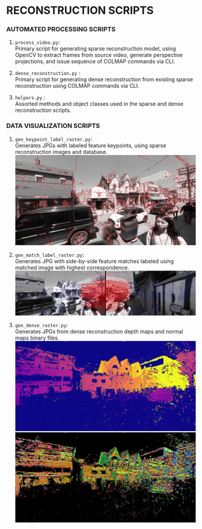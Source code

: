# RECONSTRUCTION SCRIPTS

### AUTOMATED PROCESSING SCRIPTS
1. ```process_video.py```:  
Primary script for generating sparse reconstruction model, using OpenCV to extract frames from source video, generate perspective projections, and issue sequence of COLMAP commands via CLI.

2. ```dense_reconstruction.py``` :  
Primary script for generating dense reconstruction from existing sparse reconstruction using COLMAP commands via CLI.

3. ```helpers.py``` :  
Assorted methods and object classes used in the sparse and dense reconstruction scripts.


### DATA VISUALIZATION SCRIPTS
1. ```gen_keypoint_label_raster.py```:  
Generates JPGs with labeled feature keypoints, using sparse reconstruction images and database.  
![Image with labeled keypoints](examples/feature_label.jpg)

2. ```gen_match_label_raster.py```:  
Generates JPG with side-by-side feature matches labeled using matched image with highest correspondence.  
![Pair of images with labeled feature matches](examples/match_label.jpg)

3. ```gen_dense_raster.py```:  
Generates JPGs from dense reconstruction depth maps and normal maps binary files.
![Depth map](examples/dense_depthmap.jpg)
![Normal map](examples/dense_normalmap.jpg)
